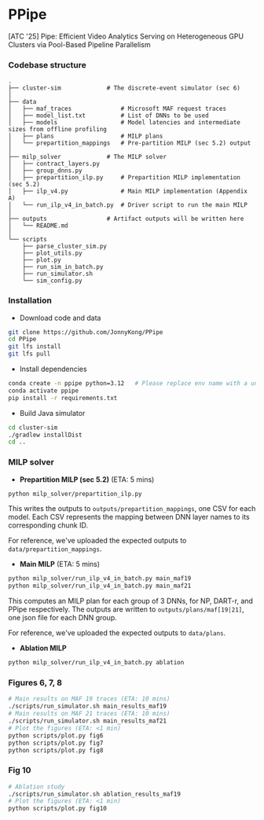 # PPipe

[ATC '25] Pipe: Efficient Video Analytics Serving on Heterogeneous GPU Clusters via Pool-Based Pipeline Parallelism

### Codebase structure

```
.
├── cluster-sim             # The discrete-event simulator (sec 6)
│
├── data
│   ├── maf_traces              # Microsoft MAF request traces
│   ├── model_list.txt          # List of DNNs to be used
│   ├── models                  # Model latencies and intermediate sizes from offline profiling
│   ├── plans                   # MILP plans
│   └── prepartition_mappings   # Pre-partition MILP (sec 5.2) output
│
├── milp_solver             # The MILP solver
│   ├── contract_layers.py
│   ├── group_dnns.py
│   ├── prepartition_ilp.py     # Prepartition MILP implementation (sec 5.2)
│   ├── ilp_v4.py               # Main MILP implementation (Appendix A)
│   └── run_ilp_v4_in_batch.py  # Driver script to run the main MILP
│
├── outputs                 # Artifact outputs will be written here
│   └── README.md
│
└── scripts
    ├── parse_cluster_sim.py
    ├── plot_utils.py
    ├── plot.py
    ├── run_sim_in_batch.py
    ├── run_simulator.sh
    └── sim_config.py

```

### Installation

* Download code and data

```bash
git clone https://github.com/JonnyKong/PPipe
cd PPipe
git lfs install
git lfs pull
```

* Install dependencies

```bash
conda create -n ppipe python=3.12   # Please replace env name with a unique one
conda activate ppipe
pip install -r requirements.txt
```

* Build Java simulator

```bash
cd cluster-sim
./gradlew installDist
cd ..
```

### MILP solver

* **Prepartition MILP (sec 5.2)** (ETA: 5 mins)

```bash
python milp_solver/prepartition_ilp.py
```

This writes the outputs to `outputs/prepartition_mappings`, one CSV for each
model. Each CSV represents the mapping between DNN layer names to its
corresponding chunk ID.

For reference, we've uploaded the expected outputs to
`data/prepartition_mappings`.

* **Main MILP** (ETA: 5 mins)

```bash
python milp_solver/run_ilp_v4_in_batch.py main_maf19
python milp_solver/run_ilp_v4_in_batch.py main_maf21
```

This computes an MILP plan for each group of 3 DNNs, for NP, DART-r, and PPipe
respectively. The outputs are written to `outputs/plans/maf[19|21]`, one json
file for each DNN group.

For reference, we've uploaded the expected outputs to `data/plans`.

* **Ablation MILP**
```bash
python milp_solver/run_ilp_v4_in_batch.py ablation
```

### Figures 6, 7, 8

```bash
# Main results on MAF 19 traces (ETA: 10 mins)
./scripts/run_simulator.sh main_results_maf19
# Main results on MAF 21 traces (ETA: 10 mins)
./scripts/run_simulator.sh main_results_maf21
# Plot the figures (ETA: <1 min)
python scripts/plot.py fig6
python scripts/plot.py fig7
python scripts/plot.py fig8
```

### Fig 10

```bash
# Ablation study
./scripts/run_simulator.sh ablation_results_maf19
# Plot the figures (ETA: <1 min)
python scripts/plot.py fig10
```
